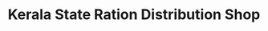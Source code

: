 ---
title: "Kerala State Ration Distribution Shop"
url: /neyyattinkara/kerala-state-ration-distribution-shop/
shop: Lebensmittel
---